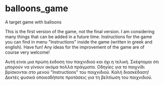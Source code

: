 # balloons_game
A target game with balloons

This is the first version of the game, not the final version. I am considering many things that can be added in a future time. Instructions for the game you can find in menu "Instructions" inside the game (written in greek and english). Have fun!
Any ideas for the improvement of the game are of course very welcome!

Αυτή είναι μια πρώτη έκδοση του παιχνιδιού και όχι η τελική. Σκέφτομαι ότι μπορούν να γίνουν ακόμα πολλά πράγματα. Οδηγίες για το παιχνίδι βρίσκονται στο μενού "Instructions" του παιχνιδιού. Καλή διασκέδαση!
Δεκτές φυσικά οποιεσδήποτε προτάσεις για τη βελτίωση του παιχνιδιού.
